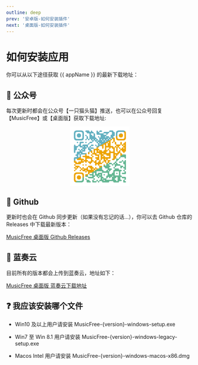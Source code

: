 ```yaml
---
outline: deep
prev: '安卓版-如何安装插件'
next: '桌面版-如何安装插件'
---
```


<script setup>
import { ref, onMounted } from 'vue'

const appName = 'MusicFree 桌面版'
const latestVersion = ref(null);

const updateList = [
  'https://gitee.com/maotoumao/MusicFreeDesktop/raw/master/release/version.json',
  'https://raw.githubusercontent.com/maotoumao/MusicFreeDesktop/master/release/version.json',
];

onMounted(async () => {
    for (let i = 0; i < updateList.length; ++i) {
        try {
        const rawInfo = await fetch(updateList[i]).then(_ => _.json());
        latestVersion.value = rawInfo;
        console.log(latestVersion)
        break;
        } catch { }
    }
})

</script>

<style scoped>
.wechat-channel {
    width: 100%;
    display: flex;
    align-items: center;
    justify-content: center;
    height: 160px;
}

.wechat-channel img {
    height: 160px;
}

</style>

# 如何安装应用 <Badge type="tip" v-if="latestVersion" :text="`最新版: ${latestVersion?.version}`" />

你可以从以下途径获取 {{ appName }} 的最新下载地址：


## :orange_heart: 公众号

每次更新时都会在公众号【一只猫头猫】推送，也可以在公众号回复【MusicFree】或【桌面版】获取下载地址:

<div class="wechat-channel"><img src="/img/wechat_channel.jpg" /></div>

## :yellow_heart: Github

更新时也会在 Github 同步更新（如果没有忘记的话...），你可以去 Github 仓库的 Releases 中下载最新版本：

[MusicFree 桌面版 Github Releases](https://github.com/maotoumao/MusicFreeDesktop/releases)

## :blue_heart: 蓝奏云

目前所有的版本都会上传到蓝奏云，地址如下：

[MusicFree 桌面版 蓝奏云下载地址](https://wwzb.lanzoue.com/b042da1xe)


## :question: 我应该安装哪个文件

- Win10 及以上用户请安装 MusicFree-{version}-windows-setup.exe

- Win7 至 Win 8.1 用户请安装 MusicFree-{version}-windows-legacy-setup.exe

- Macos Intel 用户请安装 MusicFree-{version}-windows-macos-x86.dmg